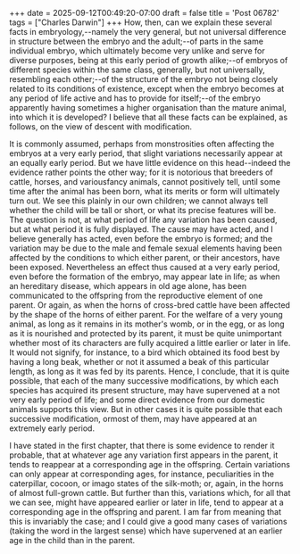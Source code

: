 +++
date = 2025-09-12T00:49:20-07:00
draft = false
title = 'Post 06782'
tags = ["Charles Darwin"]
+++
How, then, can we explain these several facts in embryology,--namely the very general, but not universal difference in structure between the embryo and the adult;--of parts in the same individual embryo, which ultimately become very unlike and serve for diverse purposes, being at this early period of growth alike;--of embryos of different species within the same class, generally, but not universally, resembling each other;--of the structure of the embryo not being closely related to its conditions of existence, except when the embryo becomes at any period of life active and has to provide for itself;--of the embryo apparently having sometimes a higher organisation than the mature animal, into which it is developed? I believe that all these facts can be explained, as follows, on the view of descent with modification.

It is commonly assumed, perhaps from monstrosities often affecting the embryos at a very early period, that slight variations necessarily appear at an equally early period. But we have little evidence on this head--indeed the evidence rather points the other way; for it is notorious that breeders of cattle, horses, and variousfancy animals, cannot positively tell, until some time after the animal has been born, what its merits or form will ultimately turn out. We see this plainly in our own children; we cannot always tell whether the child will be tall or short, or what its precise features will be. The question is not, at what period of life any variation has been caused, but at what period it is fully displayed. The cause may have acted, and I believe generally has acted, even before the embryo is formed; and the variation may be due to the male and female sexual elements having been affected by the conditions to which either parent, or their ancestors, have been exposed. Nevertheless an effect thus caused at a very early period, even before the formation of the embryo, may appear late in life; as when an hereditary disease, which appears in old age alone, has been communicated to the offspring from the reproductive element of one parent. Or again, as when the horns of cross-bred cattle have been affected by the shape of the horns of either parent. For the welfare of a very young animal, as long as it remains in its mother's womb, or in the egg, or as long as it is nourished and protected by its parent, it must be quite unimportant whether most of its characters are fully acquired a little earlier or later in life. It would not signify, for instance, to a bird which obtained its food best by having a long beak, whether or not it assumed a beak of this particular length, as long as it was fed by its parents. Hence, I conclude, that it is quite possible, that each of the many successive modifications, by which each species has acquired its present structure, may have supervened at a not very early period of life; and some direct evidence from our domestic animals supports this view. But in other cases it is quite possible that each successive modification, ormost of them, may have appeared at an extremely early period.

I have stated in the first chapter, that there is some evidence to render it probable, that at whatever age any variation first appears in the parent, it tends to reappear at a corresponding age in the offspring. Certain variations can only appear at corresponding ages, for instance, peculiarities in the caterpillar, cocoon, or imago states of the silk-moth; or, again, in the horns of almost full-grown cattle. But further than this, variations which, for all that we can see, might have appeared earlier or later in life, tend to appear at a corresponding age in the offspring and parent. I am far from meaning that this is invariably the case; and I could give a good many cases of variations (taking the word in the largest sense) which have supervened at an earlier age in the child than in the parent.
